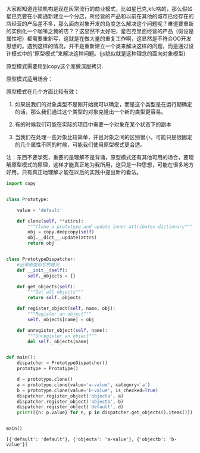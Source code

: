 
大家都知道连锁机构是现在灰常流行的商业模式，比如星巴克,kfc啥的，那么假如星巴克要在小南通新建立一个分店，所经营的产品和以前在其他的城市已经存在的店经营的产品差不多，那么面向对象开发的角度怎么解决这个问题呢？难道要重新的实例化一个咖啡之翼的店？？这显然不太好吧，星巴克里面经营的产品（假设是属性吧）都需要重新写，这就是在做大量的重复工作啊，这显然是不符合OO开发思想的。遇到这样的情况，并不是重新建立一个类来解决这样的问题，而是通过设计模式中的“原型模式”来解决这种问题。(js貌似就是这种理念的面向对象模型)

原型模式需要用到copy这个库做深层拷贝.

原型模式适用场合：

原型模式在几个方面比较有效：

1. 如果说我们的对象类型不是刚开始就可以确定，而是这个类型是在运行期确定的话，那么我们通过这个类型的对象克隆出一个新的类型更容易。

2. 有的时候我们可能在实际的项目中需要一个对象在某个状态下的副本

3. 当我们在处理一些对象比较简单，并且对象之间的区别很小，可能只是很固定的几个属性不同的时候，可能我们使用原型模式更合适。

注：东西不要学死，重要的是理解不是背诵，原型模式还有其他可用的场合，要理解原型模式的原理，这样才能真正地为我所用，这只是一种思想，可能在很多地方好用，只有真正地理解才能在以后的实践中提出新的看法。


```python
import copy


class Prototype:

    value = 'default'

    def clone(self, **attrs):
        """Clone a prototype and update inner attributes dictionary"""
        obj = copy.deepcopy(self)
        obj.__dict__.update(attrs)
        return obj


class PrototypeDispatcher:
    #记录原型和它的拷贝
    def __init__(self):
        self._objects = {}

    def get_objects(self):
        """Get all objects"""
        return self._objects

    def register_object(self, name, obj):
        """Register an object"""
        self._objects[name] = obj

    def unregister_object(self, name):
        """Unregister an object"""
        del self._objects[name]


def main():
    dispatcher = PrototypeDispatcher()
    prototype = Prototype()

    d = prototype.clone()
    a = prototype.clone(value='a-value', category='a')
    b = prototype.clone(value='b-value', is_checked=True)
    dispatcher.register_object('objecta', a)
    dispatcher.register_object('objectb', b)
    dispatcher.register_object('default', d)
    print([{n: p.value} for n, p in dispatcher.get_objects().items()])


main()
```

    [{'default': 'default'}, {'objecta': 'a-value'}, {'objectb': 'b-value'}]



```python

```
